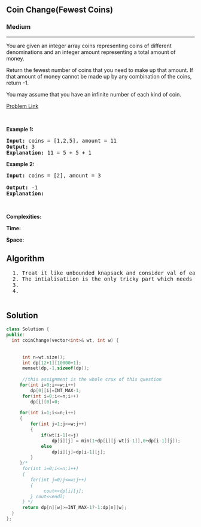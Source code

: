 <h2>Coin Change(Fewest Coins)</h2>
<h3>Medium</h3><hr>
<div><p>
  You are given an integer array coins representing coins of different denominations and an integer amount representing a total amount of money.

Return the fewest number of coins that you need to make up that amount. If that amount of money cannot be made up by any combination of the coins, return -1.

You may assume that you have an infinite number of each kind of coin.

 
</p>


[Problem Link](https://leetcode.com/problems/coin-change/)

<p>&nbsp;</p>
<p><strong>Example 1:</strong></p>

      
 
<pre><strong>Input:</strong> coins = [1,2,5], amount = 11
<strong>Output:</strong> 3
<strong>Explanation:</strong> 11 = 5 + 5 + 1
</pre>

<p><strong>Example 2:</strong></p>

<pre><strong>Input:</strong> coins = [2], amount = 3
     
<strong>Output:</strong> -1
<strong>Explanation:</strong> 
</pre>

<p>&nbsp;</p>
<p><strong>Complexities:</strong></p>
<strong>Time:</strong> 
  
<strong>Space:</strong> 
  <h2> Algorithm </h2>
 <pre>
  1. Treat it like unbounded knapsack and consider val of each coin as 1 add that when you select a coin
  2. The intialisatiion is the only tricky part which needs figuring out and once u dry run you can figure it out
  3. 
  4. 
  </pre>
  <h2> Solution </h2>
  
  ``` c++ 
class Solution {
public:
    int coinChange(vector<int>& wt, int w) {
        
       
        int n=wt.size(); 
        int dp[12+1][10000+1];
        memset(dp,-1,sizeof(dp));
               
        //this assignment is the whole crux of this question
       for(int i=0;i<=w;i++)
           dp[0][i]=INT_MAX-1;
        for(int i=0;i<=n;i++)
           dp[i][0]=0;
        
       for(int i=1;i<=n;i++)
       {
           for(int j=1;j<=w;j++)
           {
               if(wt[i-1]<=j)
                   dp[i][j] = min(1+dp[i][j-wt[i-1]],0+dp[i-1][j]);
               else
                   dp[i][j]=dp[i-1][j];
           }
       }/*
        for(int i=0;i<=n;i++)
        {
           for(int j=0;j<=w;j++)
           {
                cout<<dp[i][j];
           } cout<<endl;
        } */  
        return dp[n][w]>=INT_MAX-1?-1:dp[n][w];
    }
};
  ```
</div>
